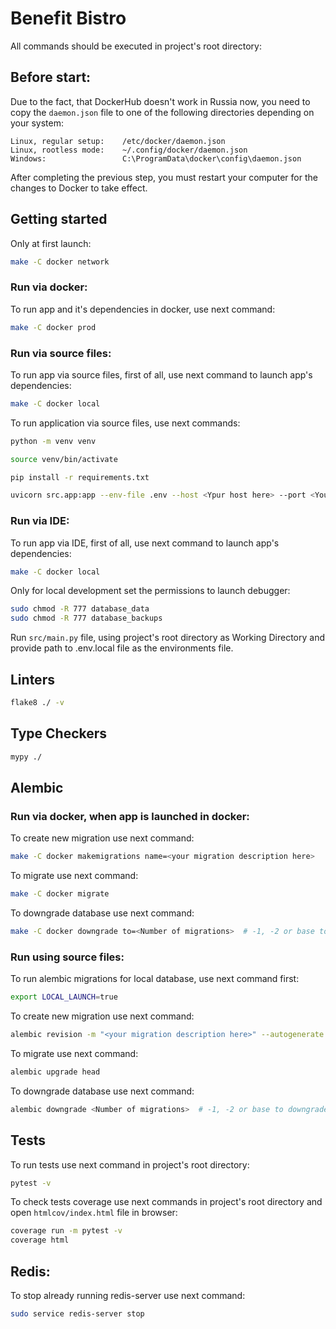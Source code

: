 # Benefit Bistro

All commands should be executed in project's root directory:

## Before start:
Due to the fact, that DockerHub doesn't work in Russia now, you need to copy the ```daemon.json``` file
to one of the following directories depending on your system:

```
Linux, regular setup:    /etc/docker/daemon.json
Linux, rootless mode:    ~/.config/docker/daemon.json
Windows:                 C:\ProgramData\docker\config\daemon.json
```

After completing the previous step, you must restart your computer for the changes to Docker to take effect. 

## Getting started

Only at first launch:
```bash
make -C docker network
```

### Run via docker:

To run app and it's dependencies in docker, use next command:
```bash
make -C docker prod
```


### Run via source files:

To run app via source files, first of all, use next command to launch app's dependencies:
```bash
make -C docker local
```

To run application via source files, use next commands:

```bash
python -m venv venv

source venv/bin/activate

pip install -r requirements.txt

uvicorn src.app:app --env-file .env --host <Ypur host here> --port <Your por here> --reload 
```

### Run via IDE:

To run app via IDE, first of all, use next command to launch app's dependencies:
```bash
make -C docker local
```

Only for local development set the permissions to launch debugger:

```bash
sudo chmod -R 777 database_data
sudo chmod -R 777 database_backups
```

Run ```src/main.py``` file, using project's root directory as Working Directory and 
provide path to .env.local file as the environments file.

## Linters

```bash
flake8 ./ -v
```

## Type Checkers

```bash
mypy ./
```

## Alembic

### Run via docker, when app is launched in docker:

To create new migration use next command:
```bash
make -C docker makemigrations name=<your migration description here>
```

To migrate use next command:
```bash
make -C docker migrate
```

To downgrade database use next command:
```bash
make -C docker downgrade to=<Number of migrations>  # -1, -2 or base to downgrade to start point
```


### Run using source files:

To run alembic migrations for local database, use next command first:

```bash
export LOCAL_LAUNCH=true
```

To create new migration use next command:
```bash
alembic revision -m "<your migration description here>" --autogenerate
```

To migrate use next command:
```bash
alembic upgrade head
```

To downgrade database use next command:
```bash
alembic downgrade <Number of migrations>  # -1, -2 or base to downgrade to start point
```

## Tests

To run tests use next command in project's root directory:
```bash
pytest -v
```

To check tests coverage use next commands in project's root directory and 
open ```htmlcov/index.html``` file in browser:
```bash
coverage run -m pytest -v
coverage html
```


## Redis:

To stop already running redis-server use next command:
```bash
sudo service redis-server stop
```

